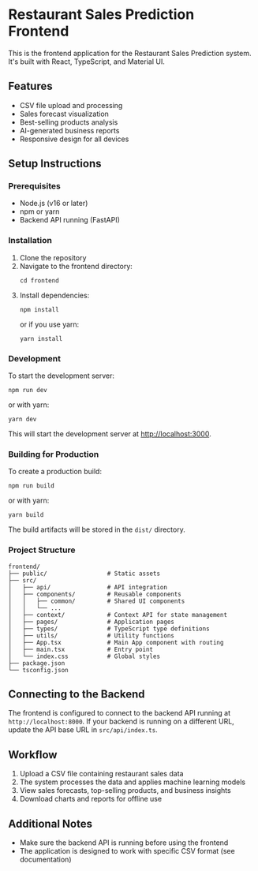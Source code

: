 # Restaurant Sales Prediction Frontend

This is the frontend application for the Restaurant Sales Prediction system. It's built with React, TypeScript, and Material UI.

## Features

- CSV file upload and processing
- Sales forecast visualization
- Best-selling products analysis
- AI-generated business reports
- Responsive design for all devices

## Setup Instructions

### Prerequisites

- Node.js (v16 or later)
- npm or yarn
- Backend API running (FastAPI)

### Installation

1. Clone the repository
2. Navigate to the frontend directory:
   ```
   cd frontend
   ```
3. Install dependencies:
   ```
   npm install
   ```
   or if you use yarn:
   ```
   yarn install
   ```

### Development

To start the development server:

```
npm run dev
```

or with yarn:

```
yarn dev
```

This will start the development server at [http://localhost:3000](http://localhost:3000).

### Building for Production

To create a production build:

```
npm run build
```

or with yarn:

```
yarn build
```

The build artifacts will be stored in the `dist/` directory.

### Project Structure

```
frontend/
├── public/                 # Static assets
├── src/
│   ├── api/                # API integration
│   ├── components/         # Reusable components
│   │   ├── common/         # Shared UI components
│   │   └── ...
│   ├── context/            # Context API for state management
│   ├── pages/              # Application pages
│   ├── types/              # TypeScript type definitions
│   ├── utils/              # Utility functions
│   ├── App.tsx             # Main App component with routing
│   ├── main.tsx            # Entry point
│   └── index.css           # Global styles
├── package.json
└── tsconfig.json
```

## Connecting to the Backend

The frontend is configured to connect to the backend API running at `http://localhost:8000`. If your backend is running on a different URL, update the API base URL in `src/api/index.ts`.

## Workflow

1. Upload a CSV file containing restaurant sales data
2. The system processes the data and applies machine learning models
3. View sales forecasts, top-selling products, and business insights
4. Download charts and reports for offline use

## Additional Notes

- Make sure the backend API is running before using the frontend
- The application is designed to work with specific CSV format (see documentation)